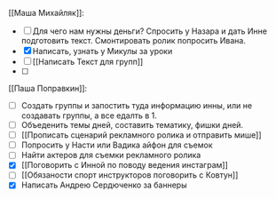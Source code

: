 [[Маша Михайляк]]:
- [ ] Для чего нам нужны деньги? Спросить у Назара и дать Инне подготовить текст. Смонтировать ролик попросить Ивана.
- [x] Написать, узнать у Микулы за уроки
- [ ] [[Написать Текст для групп]]
- [ ] 

[[Паша Поправкин]]:
- [ ] Создать группы и запостить туда информацию инны, или не создавать группы, а все едалть в 1.
- [ ] Объеденить темы дней, составить тематику, фишки дней.
- [ ] [[Прописать сценарий рекламного ролика и отправить мише]]
- [ ] Попросить у Насти или Вадика айфон для съемок
- [ ] Найти актеров для съемки рекламного ролика
- [x] [[Поговорить с Инной по поводу ведения инстаграм]]
- [ ] [[Обязаности спорт инструкторов поговорить с Ковтун]]
- [x] Написать Андрею Сердюченко за баннеры